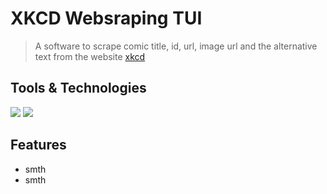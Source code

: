 # XKCD Websraping TUI
> A software to scrape comic title, id, url, image url and the alternative text from the website [xkcd](https://xkcd.com/)

## Tools & Technologies
![](https://img.shields.io/badge/Editor-VSC-idk?style=flat&logo=visual-studio-code&logoColor=white&color=ff00)
![](https://img.shields.io/badge/Code-Python-idk?style=flat&logo=python&logoColor=white&color=ff00)

## Features
+ smth
+ smth
